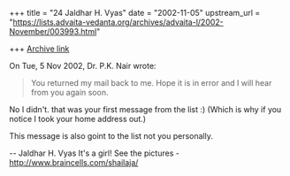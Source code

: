 +++
title = "24 Jaldhar H. Vyas"
date = "2002-11-05"
upstream_url = "https://lists.advaita-vedanta.org/archives/advaita-l/2002-November/003993.html"

+++
[Archive link](https://lists.advaita-vedanta.org/archives/advaita-l/2002-November/003993.html)

On Tue, 5 Nov 2002, Dr. P.K. Nair wrote:

> You returned my mail back to me. Hope it is in error and I will hear from
> you again soon.
>

No I didn't.  that was your first message from the list :) (Which is why
if you notice I took your home address out.)

This message is also goint to the list not you personally.


--
Jaldhar H. Vyas <jaldhar at braincells.com>
It's a girl! See the pictures - http://www.braincells.com/shailaja/

